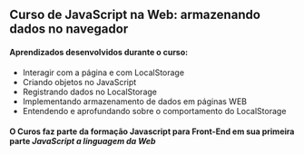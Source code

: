 ## Curso de JavaScript na Web: armazenando dados no navegador

#### Aprendizados desenvolvidos durante o curso:

* Interagir com a página e com LocalStorage
* Criando objetos no JavaScript
* Registrando dados no LocalStorage
* Implementando armazenamento de dados em páginas WEB 
* Entendendo e aprofundando sobre o comportamento do LocalStorage


#### O Curos faz parte da formação Javascript para Front-End em sua primeira parte *JavaScript a linguagem da Web*
